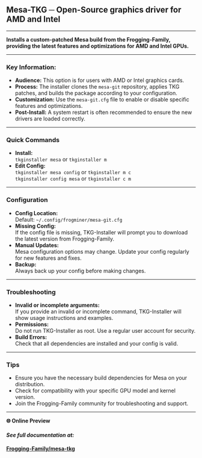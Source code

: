 ## Mesa-TKG ─ Open-Source graphics driver for AMD and Intel

---

**Installs a custom-patched Mesa build from the Frogging-Family, providing the latest features and optimizations for AMD and Intel GPUs.**

---

### Key Information:

- **Audience:** This option is for users with AMD or Intel graphics cards.
- **Process:** The installer clones the `mesa-git` repository, applies TKG patches, and builds the package according to your configuration.
- **Customization:** Use the `mesa-git.cfg` file to enable or disable specific features and optimizations.
- **Post-Install:** A system restart is often recommended to ensure the new drivers are loaded correctly.

---

### Quick Commands

- **Install:**  
  `tkginstaller mesa` or `tkginstaller m`
- **Edit Config:**  
  `tkginstaller mesa config` or `tkginstaller m c`  
  `tkginstaller config mesa` or `tkginstaller c m`

---

### Configuration

- **Config Location:**  
  Default: `~/.config/frogminer/mesa-git.cfg`
- **Missing Config:**  
  If the config file is missing, TKG-Installer will prompt you to download the latest version from Frogging-Family.
- **Manual Updates:**  
  Mesa configuration options may change. Update your config regularly for new features and fixes.
- **Backup:**  
  Always back up your config before making changes.

---

### Troubleshooting

- **Invalid or incomplete arguments:**  
  If you provide an invalid or incomplete command, TKG-Installer will show usage instructions and examples.
- **Permissions:**  
  Do not run TKG-Installer as root. Use a regular user account for security.
- **Build Errors:**  
  Check that all dependencies are installed and your config is valid.

---

### Tips

- Ensure you have the necessary build dependencies for Mesa on your distribution.
- Check for compatibility with your specific GPU model and kernel version.
- Join the Frogging-Family community for troubleshooting and support.

---

**🌐 Online Preview**

#### ***See full documentation at:***

#### [Frogging-Family/mesa-tkg](https://github.com/Frogging-Family/mesa-tkg/blob/master/README.md)
